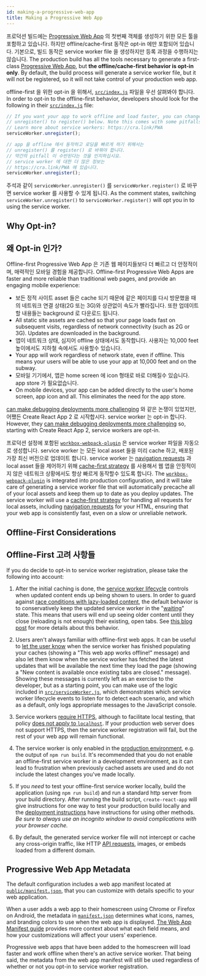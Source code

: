 ```yaml
---
id: making-a-progressive-web-app
title: Making a Progressive Web App
---
```


프로덕션 빌드에는 [Progressive Web App](https://developers.google.com/web/progressive-web-apps/) 의
첫번째 객체를 생성하기 위한 모든 툴을 포함하고 있습니다. 하지만 offline/cache-first 동작은 opt-in 에만 포함되어 있습니다.
기본으로, 빌드 동작은 service worker file 을 생성하지만 등록 과정을 수행하지는 않습니다.
The production build has all the tools necessary to generate a first-class
[Progressive Web App](https://developers.google.com/web/progressive-web-apps/),
but **the offline/cache-first behavior is opt-in only**. By default,
the build process will generate a service worker file, but it will not be
registered, so it will not take control of your production web app.

offline-first 을 위한 opt-in 을 위해서, [`src/index.js`](https://github.com/facebook/create-react-app/blob/master/packages/cra-template/template/src/index.js) 파일을 우선 살펴봐야 합니다. 
In order to opt-in to the offline-first behavior, developers should look for the
following in their [`src/index.js`](https://github.com/facebook/create-react-app/blob/master/packages/cra-template/template/src/index.js) file:

```js
// If you want your app to work offline and load faster, you can change
// unregister() to register() below. Note this comes with some pitfalls.
// Learn more about service workers: https://cra.link/PWA
serviceWorker.unregister();
```

```js
// app 을 offline 에서 동작하고 로딩을 빠르게 하기 위해서는
// unregister() 를 register() 로 바꿔야 합니다.
// 약간의 pitfall 이 수반된다는 것을 인지하십시요.
// service worker 에 대한 더 많은 정보는
// https://cra.link/PWA 에 있습니다.
serviceWorker.unregister();
```

주석과 같이 `serviceWorker.unregister()` 를 `serviceWorker.register()` 로 바꾸면 service worker 를 사용할 수 있게 됩니다.
As the comment states, switching `serviceWorker.unregister()` to
`serviceWorker.register()` will opt you in to using the service worker.

## Why Opt-in?
## 왜 Opt-in 인가?

Offline-first Progressive Web App 은 기존 웹 페이지들보다 더 빠르고 더 안정적이며, 매력적인 모바일 경험을 제공합니다.
Offline-first Progressive Web Apps are faster and more reliable than traditional web pages, and provide an engaging mobile experience:

- 보든 정적 사이트 asset 들은 cache 되기 때문에 같은 페이지를 다시 방문했을 때의 네트워크 연결 상태(2G 또는 3G)와 상관없이 속도가 빨라집니다. 또한 업데이트 할 내용들는 background 로 다운로드 됩니다.
- All static site assets are cached so that your page loads fast on subsequent visits, regardless of network connectivity (such as 2G or 3G). Updates are downloaded in the background.
- 앱이 네트워크 상태, 심지어 offline 상태에서도 동작합니다. 사용자는 10,000 feet 높이에서도 지하철 속에서도 사용할수 있습니다.
- Your app will work regardless of network state, even if offline. This means your users will be able to use your app at 10,000 feet and on the subway.
- 모바일 기기에서, 앱은 home screen 에 icon 형태로 바로 더해질수 있습니다. app store 가 필요없습니다.
- On mobile devices, your app can be added directly to the user's home screen, app icon and all. This eliminates the need for the app store.

[can make debugging deployments more challenging](https://github.com/facebook/create-react-app/issues/2398) 와 같은 논쟁이 있었지만, 어쨌든 Create React App 2 로 시작합시다. service worker 는 opt-in 합니다.
However, they [can make debugging deployments more challenging](https://github.com/facebook/create-react-app/issues/2398) so, starting with Create React App 2, service workers are opt-in.

프로덕션 설정에 포함된 [`workbox-webpack-plugin`](https://developers.google.com/web/tools/workbox/modules/workbox-webpack-plugin) 은 service worker 파일을 자동으로 생성합니다.
service worker 는 모든 local asset 들을 미리 cache 하고, 배포된 가장 최신 버전으로 업데이트 합니다.
service worker 는 [navigation requests](https://developers.google.com/web/fundamentals/primers/service-workers/high-performance-loading#first_what_are_navigation_requests)
과
local asset 들을 제어하기 위해
[cache-first strategy](https://developers.google.com/web/fundamentals/instant-and-offline/offline-cookbook/#cache-falling-back-to-network) 를 사용해서 웹 앱을 안정적이지 않은 네트워크 상황에서도 항상 빠르게 동작할수 있도록 합니다.
The [`workbox-webpack-plugin`](https://developers.google.com/web/tools/workbox/modules/workbox-webpack-plugin)
is integrated into production configuration,
and it will take care of generating a service worker file that will automatically
precache all of your local assets and keep them up to date as you deploy updates.
The service worker will use a [cache-first strategy](https://developers.google.com/web/fundamentals/instant-and-offline/offline-cookbook/#cache-falling-back-to-network)
for handling all requests for local assets, including
[navigation requests](https://developers.google.com/web/fundamentals/primers/service-workers/high-performance-loading#first_what_are_navigation_requests)
for your HTML, ensuring that your web app is consistently fast, even on a slow
or unreliable network.

## Offline-First Considerations
## Offline-First 고려 사항들

If you do decide to opt-in to service worker registration, please take the
following into account:

1. After the initial caching is done, the [service worker lifecycle](https://developers.google.com/web/fundamentals/primers/service-workers/lifecycle)
   controls when updated content ends up being shown to users. In order to guard against
   [race conditions with lazy-loaded content](https://github.com/facebook/create-react-app/issues/3613#issuecomment-353467430),
   the default behavior is to conservatively keep the updated service worker in the "[waiting](https://developers.google.com/web/fundamentals/primers/service-workers/lifecycle#waiting)"
   state. This means that users will end up seeing older content until they close (reloading is not
   enough) their existing, open tabs. See [this blog post](https://jeffy.info/2018/10/10/sw-in-c-r-a.html)
   for more details about this behavior.

1. Users aren't always familiar with offline-first web apps. It can be useful to
   [let the user know](https://developers.google.com/web/fundamentals/instant-and-offline/offline-ux#inform_the_user_when_the_app_is_ready_for_offline_consumption)
   when the service worker has finished populating your caches (showing a "This web
   app works offline!" message) and also let them know when the service worker has
   fetched the latest updates that will be available the next time they load the
   page (showing a "New content is available once existing tabs are closed." message). Showing
   these messages is currently left as an exercise to the developer, but as a
   starting point, you can make use of the logic included in [`src/serviceWorker.js`](https://github.com/facebook/create-react-app/blob/master/packages/cra-template/template/src/serviceWorker.js), which
   demonstrates which service worker lifecycle events to listen for to detect each
   scenario, and which as a default, only logs appropriate messages to the
   JavaScript console.

1. Service workers [require HTTPS](https://developers.google.com/web/fundamentals/getting-started/primers/service-workers#you_need_https),
   although to facilitate local testing, that policy
   [does not apply to `localhost`](https://stackoverflow.com/questions/34160509/options-for-testing-service-workers-via-http/34161385#34161385).
   If your production web server does not support HTTPS, then the service worker
   registration will fail, but the rest of your web app will remain functional.

1. The service worker is only enabled in the [production environment](deployment.md),
   e.g. the output of `npm run build`. It's recommended that you do not enable an
   offline-first service worker in a development environment, as it can lead to
   frustration when previously cached assets are used and do not include the latest
   changes you've made locally.

1. If you _need_ to test your offline-first service worker locally, build
   the application (using `npm run build`) and run a standard http server from your
   build directory. After running the build script, `create-react-app` will give
   instructions for one way to test your production build locally and the [deployment instructions](deployment.md) have
   instructions for using other methods. _Be sure to always use an
   incognito window to avoid complications with your browser cache._

1. By default, the generated service worker file will not intercept or cache any
   cross-origin traffic, like HTTP [API requests](integrating-with-an-api-backend.md),
   images, or embeds loaded from a different domain.

## Progressive Web App Metadata

The default configuration includes a web app manifest located at
[`public/manifest.json`](https://github.com/facebook/create-react-app/blob/master/packages/cra-template/template/public/manifest.json), that you can customize with
details specific to your web application.

When a user adds a web app to their homescreen using Chrome or Firefox on
Android, the metadata in [`manifest.json`](https://github.com/facebook/create-react-app/blob/master/packages/cra-template/template/public/manifest.json) determines what
icons, names, and branding colors to use when the web app is displayed.
[The Web App Manifest guide](https://developers.google.com/web/fundamentals/engage-and-retain/web-app-manifest/)
provides more context about what each field means, and how your customizations
will affect your users' experience.

Progressive web apps that have been added to the homescreen will load faster and
work offline when there's an active service worker. That being said, the
metadata from the web app manifest will still be used regardless of whether or
not you opt-in to service worker registration.
